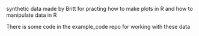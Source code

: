 synthetic data made by Britt for practing how to make plots in R and how to manipulate data in R

There is some code in the example_code repo for working with these data
